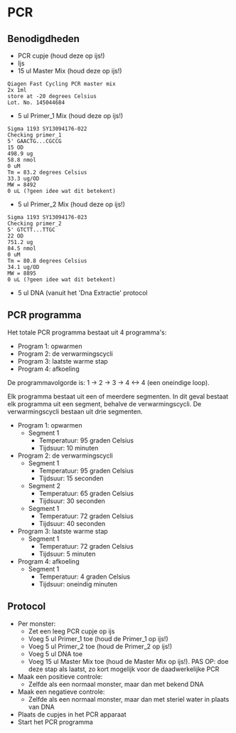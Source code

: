# PCR

## Benodigdheden

 * PCR cupje (houd deze op ijs!)
 * Ijs
 * 15 ul Master Mix (houd deze op ijs!)

```
Qiagen Fast Cycling PCR master mix
2x 1ml
store at -20 degrees Celsius
Lot. No. 145044684
```

 * 5 ul Primer_1 Mix (houd deze op ijs!)


```
Sigma 1193 SY13094176-022
Checking primer_1
5' GAACTG...CGCCG
15 OD
498.9 ug
58.8 nmol
0 uM
Tm = 83.2 degrees Celsius
33.3 ug/OD
MW = 8492
0 uL (?geen idee wat dit betekent)
```

 * 5 ul Primer_2 Mix (houd deze op ijs!)

```
Sigma 1193 SY13094176-023
Checking primer_2
5' GTCTT...TTGC
22 OD
751.2 ug
84.5 nmol
0 uM
Tm = 80.8 degrees Celsius
34.1 ug/OD
MW = 8895
0 uL (?geen idee wat dit betekent)
```

 * 5 ul DNA (vanuit het 'Dna Extractie' protocol 
 
## PCR programma

Het totale PCR programma bestaat uit 4 programma's:
 * Program 1: opwarmen
 * Program 2: de verwarmingscycli
 * Program 3: laatste warme stap
 * Program 4: afkoeling

De programmavolgorde is: 1 -> 2 -> 3 -> 4 <-> 4 (een oneindige loop).

Elk programma bestaat uit een of meerdere segmenten. In dit geval bestaat elk programma uit een segment, behalve de verwarmingscycli. De verwarmingscycli bestaan uit drie segmenten. 

 * Program 1: opwarmen
   * Segment 1
     * Temperatuur: 95 graden Celsius
     * Tijdsuur: 10 minuten
 * Program 2: de verwarmingscycli
   * Segment 1
     * Temperatuur: 95 graden Celsius
     * Tijdsuur: 15 seconden
   * Segment 2
     * Temperatuur: 65 graden Celsius
     * Tijdsuur: 30 seconden
   * Segment 1
     * Temperatuur: 72 graden Celsius
     * Tijdsuur: 40 seconden
 * Program 3: laatste warme stap
   * Segment 1
     * Temperatuur: 72 graden Celsius
     * Tijdsuur: 5 minuten
 * Program 4: afkoeling
   * Segment 1
     * Temperatuur: 4 graden Celsius
     * Tijdsuur: oneindig minuten

## Protocol

 * Per monster:
   * Zet een leeg PCR cupje op ijs
   * Voeg 5 ul Primer_1 toe (houd de Primer_1 op ijs!)
   * Voeg 5 ul Primer_2 toe (houd de Primer_2 op ijs!)
   * Voeg 5 ul DNA toe
   * Voeg 15 ul Master Mix toe (houd de Master Mix op ijs!). PAS OP: doe deze stap als laatst, zo kort mogelijk voor de daadwerkelijke PCR
 * Maak een positieve controle: 
   * Zelfde als een normaal monster, maar dan met bekend DNA
 * Maak een negatieve controle: 
   * Zelfde als een normaal monster, maar dan met steriel water in plaats van DNA
 * Plaats de cupjes in het PCR apparaat
 * Start het PCR programma
 